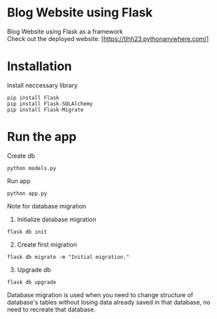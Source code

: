 # Blog Website using Flask
 Blog Website using Flask as a framework\
 Check out the deployed website: [https://tlhh23.pythonanywhere.com/]

# Installation
Install neccessary library
```shell
pip install Flask
pip install Flask-SQLAlchemy
pip install Flask-Migrate
```

# Run the app

Create db
```shell
python models.py
```

Run app
```shell
python app.py
```

Note for database migration
1. Initialize database migration
```shell
flask db init
```
2. Create first migration
```shell
flask db migrate -m "Initial migration."
```
3. Upgrade db
```shell
flask db upgrade
```
Database migration is used when you need to change structure of database's tables without losing data already saved in that database, no need to recreate that database.
